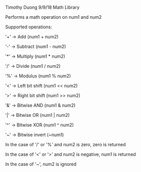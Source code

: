 Timothy Duong
9/9/18
Math Library

Performs a math operation on num1 and num2

Supported operations:

'+' -> Add (num1 + num2)

'-' -> Subtract (num1 - num2)

'*' -> Multiply (num1 * num2)

'/' -> Divide (num1 / num2)

'%' -> Modulus (num1 % num2)

'<' -> Left bit shift (num1 << num2)

'>' -> Right bit shift (num1 >> num2)

'&' -> Bitwise AND (num1 & num2)

'|' -> Bitwise OR (num1 | num2)

'^' -> Bitwise XOR (num1 ^ num2)

'~' -> Bitwise invert (~num1)

In the case of '/' or '%' and num2 is zero, zero is returned

In the case of '<' or '>' and num2 is negative, num1 is returned

In the case of '~', num2 is ignored
